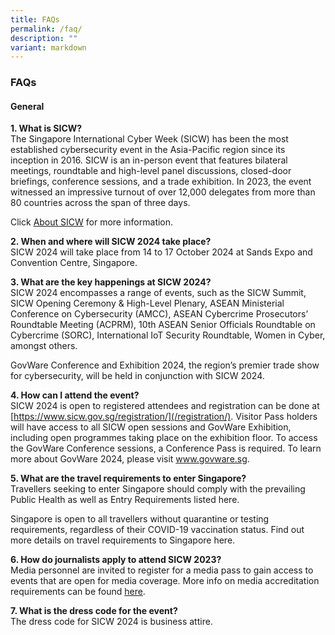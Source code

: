 ```yaml
---
title: FAQs
permalink: /faq/
description: ""
variant: markdown
---
```

### **FAQs**

#### **General**

**1.	What is SICW?**
<br>The Singapore International Cyber Week (SICW) has been the most established cybersecurity event in the Asia-Pacific region since its inception in 2016. SICW is an in-person event that features bilateral meetings, roundtable and high-level panel discussions, closed-door briefings, conference sessions, and a trade exhibition. In 2023, the event witnessed an impressive turnout of over 12,000 delegates from more than 80 countries across the span of three days.

Click [About SICW](/about-sicw) for more information.

**2.	When and where will SICW 2024 take place?**
<br>SICW 2024 will take place from 14 to 17 October 2024 at Sands Expo and Convention Centre, Singapore.

**3.	What are the key happenings at SICW 2024?** 
<br>SICW 2024 encompasses a range of events, such as the SICW Summit, SICW Opening Ceremony &amp; High-Level Plenary, ASEAN Ministerial Conference on Cybersecurity (AMCC), ASEAN Cybercrime Prosecutors’ Roundtable Meeting (ACPRM), 10th ASEAN Senior Officials Roundtable on Cybercrime (SORC), International IoT Security Roundtable, Women in Cyber, amongst others.&nbsp;&nbsp;

GovWare Conference and Exhibition 2024, the region’s premier trade show for cybersecurity, will be held in conjunction with SICW 2024.

**4.	How can I attend the event?**
<br>SICW 2024 is open to registered attendees and registration can be done at  [https://www.sicw.gov.sg/registration/](/registration/). Visitor Pass holders will have access to all SICW open sessions and GovWare Exhibition, including open programmes taking place on the exhibition floor. To access the GovWare Conference sessions, a Conference Pass is required. To learn more about GovWare 2024, please visit www.govware.sg<a href="https://www.govware.sg/" target="_blank"></a>.

**5.	What are the travel requirements to enter Singapore?**
<br>Travellers seeking to enter Singapore should comply with the prevailing Public Health as well as Entry Requirements listed here<a href="https://www.ica.gov.sg/enter-transit-depart/entering-singapore" target="_blank"></a>.

Singapore is open to all travellers without quarantine or testing requirements, regardless of their COVID-19 vaccination status. Find out more details on travel requirements to Singapore here<a href="https://www.visitsingapore.com/travel-guide-tips/travel-requirements/" target="_blank"></a>.

**6. How do journalists apply to attend SICW 2023?**
<br>Media personnel are invited to register for a media pass to gain access to events that are open for media coverage. More info on media accreditation requirements can be found [here](/media/media-accreditation).

**7. What is the dress code for the event?**
<br>The dress code for SICW 2024 is business attire.